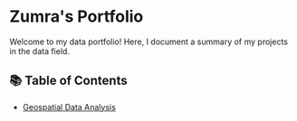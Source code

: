 # Zumra's Portfolio

Welcome to my data portfolio! Here, I document a summary of my projects in the data field.

## 📚 Table of Contents
- [Geospatial Data Analysis](https://github.com/zumrainci/geospatial-analysis)
